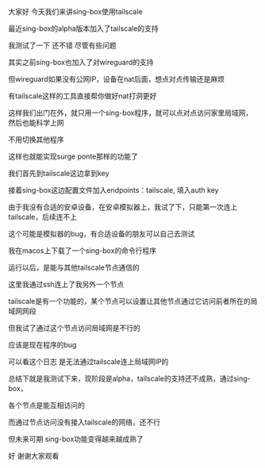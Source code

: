 大家好 今天我们来讲sing-box使用tailscale

最近sing-box的alpha版本加入了tailscale的支持

我测试了一下 还不错 尽管有些问题

其实之前sing-box也加入了对wireguard的支持

但wireguard如果没有公网IP，设备在nat后面，想点对点传输还是麻烦

有tailscale这样的工具直接帮你做好nat打洞更好

这样我们出门在外，就只用一个sing-box程序，就可以点对点访问家里局域网，然后也能科学上网

不用切换其他程序

这样也就能实现surge ponte那样的功能了

我们首先到tailscale这边拿到key

接着sing-box这边配置文件加入endpoints：tailscale, 填入auth key

由于我没有合适的安卓设备，在安卓模拟器上，我试了下，只能第一次连上tailscale，后续连不上

这个可能是模拟器的bug，有合适设备的朋友可以自己去测试

我在macos上下载了一个sing-box的命令行程序

运行以后，是能与其他tailscale节点通信的

这里我通过ssh连上了我另外一个节点

tailscale是有一个功能的，某个节点可以设置让其他节点通过它访问前者所在的局域网网段

但我试了通过这个节点访问局域网是不行的

应该是现在程序的bug

可以看这个日志 是无法通过tailscale连上局域网IP的

总结下就是我测试下来，现阶段是alpha，tailscale的支持还不成熟，通过sing-box，

各个节点是能互相访问的

而通过节点访问没有接入tailscale的网络，还不行

但未来可期 sing-box功能变得越来越成熟了

好 谢谢大家观看
